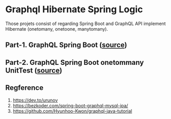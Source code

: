 
# Graphql Hibernate Spring Logic


Those projets consist of regarding Spring Boot and GraphQL API implement Hibernate (onetomany, onetoone, manytomany). 

## Part-1. GraphQL Spring Boot ([source](https://github.com/Urunov/Spring-Boot-Hibernate-Database/tree/master/Hibernate-GraphQL/Part-1.%20OneToMany%20Hibernate%20Graphql))

## Part-2. GraphQL Spring Boot onetommany UnitTest ([source](https://github.com/Urunov/Spring-Boot-Hibernate-Database/tree/master/Hibernate-GraphQL/Part-2.%20OneToMany-Hibernate-Graphql-UnitTest))




## Regference

1. https://dev.to/urunov
2. https://bezkoder.com/spring-boot-graphql-mysql-jpa/
3. https://github.com/Hyunhoo-Kwon/graphql-java-tutorial
